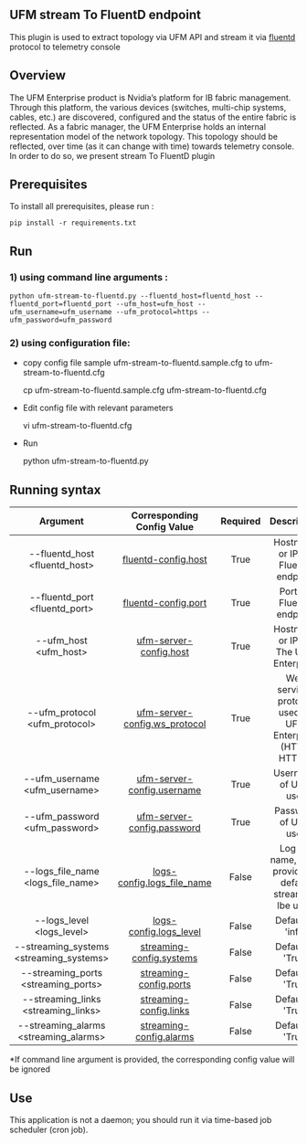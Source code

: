 UFM stream To FluentD endpoint
--------------------------------------------------------


This plugin is used to extract topology via UFM API and stream it via [fluentd](https://www.fluentd.org/) protocol to telemetry console

Overview
--------------------------------------------------------

The UFM Enterprise product is Nvidia’s platform for IB fabric management. Through this platform, the various devices (switches, multi-chip systems, cables, etc.) are discovered, configured and the status of the entire fabric is reflected.
As a fabric manager, the UFM Enterprise holds an internal representation model of the network topology. This topology should be reflected, over time (as it can change with time) towards telemetry console. In order to do so, we present stream To FluentD plugin



Prerequisites 
--------------------------------------------------------

To install all prerequisites, please run :

    pip install -r requirements.txt

Run  
-------------------------------------------------------- 
### 1) using command line arguments :


    python ufm-stream-to-fluentd.py --fluentd_host=fluentd_host --fluentd_port=fluentd_port --ufm_host=ufm_host --ufm_username=ufm_username --ufm_protocol=https --ufm_password=ufm_password


### 2) using configuration file:
  
  - copy config file sample ufm-stream-to-fluentd.sample.cfg to ufm-stream-to-fluentd.cfg 
      
    
    cp ufm-stream-to-fluentd.sample.cfg ufm-stream-to-fluentd.cfg

  - Edit config file with relevant parameters 

    
    vi ufm-stream-to-fluentd.cfg

  - Run

    
    python ufm-stream-to-fluentd.py

 Running syntax
--------------------------------------------------------

| Argument | Corresponding Config Value | Required | Description | 
| :---: | :---: |:---: |:---: |
| --fluentd_host <fluentd_host> | [fluentd-config.host](ufm-stream-to-fluentd.sample.cfg#L19) | True |  Hostname or IP for FluentD endpoint
| --fluentd_port <fluentd_port> | [fluentd-config.port](ufm-stream-to-fluentd.sample.cfg#L20) | True | Port for FluentD endpoint  
| --ufm_host <ufm_host> | [ufm-server-config.host](ufm-stream-to-fluentd.sample.cfg#L3) | True | Hostname or IP for The UFM Enterprise
| --ufm_protocol <ufm_protocol> | [ufm-server-config.ws_protocol](ufm-stream-to-fluentd.sample.cfg#L6) | True | Web services protocol used by UFM Enterprise (HTTP, HTTPS)  
| --ufm_username <ufm_username> | [ufm-server-config.username](ufm-stream-to-fluentd.sample.cfg#L8) | True | Username of UFM user
| --ufm_password <ufm_password> | [ufm-server-config.password](ufm-stream-to-fluentd.sample.cfg#L9) | True | Password of UFM user
| --logs_file_name <logs_file_name> | [logs-config.logs_file_name](ufm-stream-to-fluentd.sample.cfg#L24) | False | Log file name, if not provided a default stream wil lbe used
| --logs_level <logs_level> | [logs-config.logs_level](ufm-stream-to-fluentd.sample.cfg#L27) | False | Default is 'info'
| --streaming_systems <streaming_systems> | [streaming-config.systems](ufm-stream-to-fluentd.sample.cfg#L12) | False | Default is 'True'
| --streaming_ports <streaming_ports> | [streaming-config.ports](ufm-stream-to-fluentd.sample.cfg#L13) | False | Default is 'True'
| --streaming_links <streaming_links> | [streaming-config.links](ufm-stream-to-fluentd.sample.cfg#L14) | False | Default is 'True'
| --streaming_alarms <streaming_alarms> | [streaming-config.alarms](ufm-stream-to-fluentd.sample.cfg#L15) | False | Default is 'True'
   
*If command line argument is provided, the corresponding config value will be ignored

Use
-------------------------------------------------------- 
This application is not a daemon; you should run it via time-based job scheduler (cron job).
